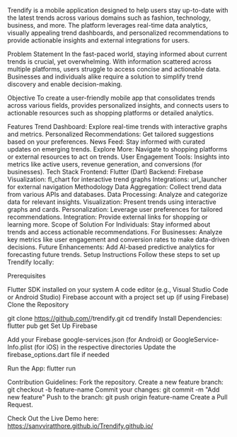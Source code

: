 Trendify is a mobile application designed to help users stay up-to-date with the latest trends across various domains such as fashion, technology, business, and more. The platform leverages real-time data analytics, visually appealing trend dashboards, and personalized recommendations to provide actionable insights and external integrations for users.

Problem Statement
In the fast-paced world, staying informed about current trends is crucial, yet overwhelming. With information scattered across multiple platforms, users struggle to access concise and actionable data. Businesses and individuals alike require a solution to simplify trend discovery and enable decision-making.

Objective
To create a user-friendly mobile app that consolidates trends across various fields, provides personalized insights, and connects users to actionable resources such as shopping platforms or detailed analytics.

Features
Trend Dashboard: Explore real-time trends with interactive graphs and metrics.
Personalized Recommendations: Get tailored suggestions based on your preferences.
News Feed: Stay informed with curated updates on emerging trends.
Explore More: Navigate to shopping platforms or external resources to act on trends.
User Engagement Tools: Insights into metrics like active users, revenue generation, and conversions (for businesses).
Tech Stack
Frontend: Flutter (Dart)
Backend: Firebase
Visualization: fl_chart for interactive trend graphs
Integrations: url_launcher for external navigation
Methodology
Data Aggregation: Collect trend data from various APIs and databases.
Data Processing: Analyze and categorize data for relevant insights.
Visualization: Present trends using interactive graphs and cards.
Personalization: Leverage user preferences for tailored recommendations.
Integration: Provide external links for shopping or learning more.
Scope of Solution
For Individuals: Stay informed about trends and access actionable recommendations.
For Businesses: Analyze key metrics like user engagement and conversion rates to make data-driven decisions.
Future Enhancements: Add AI-based predictive analytics for forecasting future trends.
Setup Instructions
Follow these steps to set up Trendify locally:

Prerequisites

Flutter SDK installed on your system
A code editor (e.g., Visual Studio Code or Android Studio)
Firebase account with a project set up (if using Firebase)
Clone the Repository

git clone https://github.com/<your-username>/trendify.git
cd trendify
Install Dependencies: flutter pub get Set Up Firebase

Add your Firebase google-services.json (for Android) or GoogleService-Info.plist (for iOS) in the respective directories Update the firebase_options.dart file if needed

Run the App: flutter run

Contribution Guidelines: Fork the repository. Create a new feature branch: git checkout -b feature-name Commit your changes: git commit -m "Add new feature" Push to the branch: git push origin feature-name Create a Pull Request.

Check Out the Live Demo here: https://sanvviratthore.github.io/Trendify.github.io/
